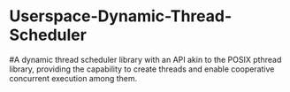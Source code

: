 # Userspace-Dynamic-Thread-Scheduler

#A dynamic thread scheduler library with an API akin to the POSIX pthread library, providing the capability to create threads and enable cooperative concurrent execution among them.
